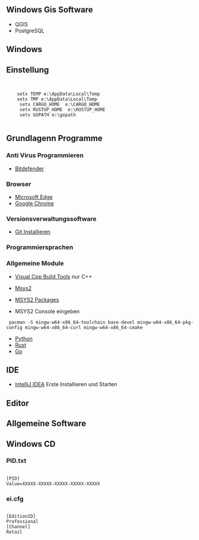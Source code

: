 

## Windows Gis Software

* QGIS
* PostgreSQL


## Windows

## Einstellung

```


    setx TEMP e:\AppData\Local\Temp
    setx TMP e:\AppData\Local\Temp
     setx CARGO_HOME  e:\CARGO_HOME
     setx RUSTUP_HOME  e:\RUSTUP_HOME
     setx GOPATH e:\gopath
   
```

## Grundlagenn Programme


### Anti Virus Programmieren

* [Bitdefender](https://login.bitdefender.com/central/login.html?lang=de_DE&redirect_url=https:%2F%2Fcentral.bitdefender.com%2Factivity%3FbrowserLang%3Dde_DE)

### Browser

* [Microsoft Edge](https://www.microsoft.com/en-us/edge)
* [Google Chrome](https://www.google.de/chrome)
### Versionsverwaltungssoftware


* [Git Installieren](https://git-scm.com/)
### Programmiersprachen
### Allgemeine Module

* [Visual Cpp Build Tools](https://visualstudio.microsoft.com/de/downloads) nur C++
* [Msys2](https://www.msys2.org/)
* [MSYS2 Packages](https://packages.msys2.org/updates)

* MSYS2 Console eingeben


```
 pacman -S mingw-w64-x86_64-toolchain base-devel mingw-w64-x86_64-pkg-config mingw-w64-x86_64-curl mingw-w64-x86_64-cmake
```
* [Python](https://www.python.org/downloads/)
* [Rust](https://www.rust-lang.org/)
* [Go](https://go.dev/dl/)
## IDE
* [IntelliJ IDEA](https://www.jetbrains.com/idea/) Erste Installieren und Starten


## Editor


## Allgemeine Software
## Windows CD
### PID.txt

```

[PID]
Value=XXXXX-XXXXX-XXXXX-XXXXX-XXXXX

```

### ei.cfg

````

[EditionID]
Professional
[Channel]
Retail

````




